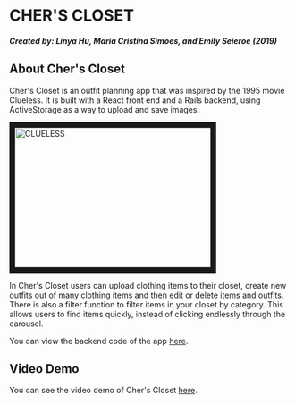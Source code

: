 # CHER'S CLOSET
##### Created by: Linya Hu, Maria Cristina Simoes, and Emily Seieroe (2019)

## About Cher's Closet
Cher's Closet is an outfit planning app that was inspired by the 1995 movie Clueless. It is built with a React front end and a Rails backend, using ActiveStorage as a way to upload and save images.

<a href="https://youtu.be/XNDubWJU0aU" target="_blank"><img src="https://encrypted-tbn0.gstatic.com/images?q=tbn:ANd9GcRtrwsXCmF8_kI64HCoARAe5diS4GKnobh563k3xHSeP9SVk3xO"
alt="CLUELESS" width="350" height="250" border="10" /></a>


In Cher's Closet users can upload clothing items to their closet, create new outfits out of many clothing items and then edit or delete items and outfits.  There is also a filter function to filter items in your closet by category. This allows users to find items quickly, instead of clicking endlessly through the carousel.

You can view the backend code of the app [here](https://github.com/lh62594/chers-closet-rails-backend).

## Video Demo
You can see the video demo of Cher's Closet [here](https://www.youtube.com/watch?v=Pihid6NnCWE&t=1s).
